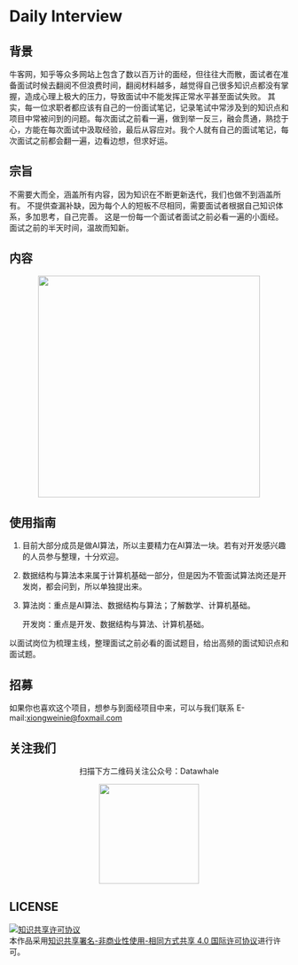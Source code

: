 # Daily Interview

## 背景

牛客网，知乎等众多网站上包含了数以百万计的面经，但往往大而散，面试者在准备面试时候去翻阅不但浪费时间，翻阅材料越多，越觉得自己很多知识点都没有掌握，造成心理上极大的压力，导致面试中不能发挥正常水平甚至面试失败。
其实，每一位求职者都应该有自己的一份面试笔记，记录笔试中常涉及到的知识点和项目中常被问到的问题。每次面试之前看一遍，做到举一反三，融会贯通，熟捻于心，方能在每次面试中汲取经验，最后从容应对。我个人就有自己的面试笔记，每次面试之前都会翻一遍，边看边想，但求好运。

## 宗旨
不需要大而全，涵盖所有内容，因为知识在不断更新迭代，我们也做不到涵盖所有。
不提供查漏补缺，因为每个人的短板不尽相同，需要面试者根据自己知识体系，多加思考，自己完善。
这是一份每一个面试者面试之前必看一遍的小面经。面试之前的半天时间，温故而知新。

## 内容

<div align=center>
<img src="https://github.com/datawhalechina/daily-interview/blob/master/content.png" width="400px">
</div>


## 使用指南

1. 目前大部分成员是做AI算法，所以主要精力在AI算法一块。若有对开发感兴趣的人员参与整理，十分欢迎。

2. 数据结构与算法本来属于计算机基础一部分，但是因为不管面试算法岗还是开发岗，都会问到，所以单独提出来。

3. 算法岗：重点是AI算法、数据结构与算法；了解数学、计算机基础。

   开发岗：重点是开发、数据结构与算法、计算机基础。

以面试岗位为梳理主线，整理面试之前必看的面试题目，给出高频的面试知识点和面试题。


## 招募

如果你也喜欢这个项目，想参与到面经项目中来，可以与我们联系 E-mail:xiongweinie@foxmail.com

## 关注我们
<div align=center>
<p>扫描下方二维码关注公众号：Datawhale</p>
<img src="https://raw.githubusercontent.com/datawhalechina/pumpkin-book/master/res/qrcode.jpeg" width = "180" height = "180">
</div>

## LICENSE
<a rel="license" href="http://creativecommons.org/licenses/by-nc-sa/4.0/"><img alt="知识共享许可协议" style="border-width:0" src="https://img.shields.io/badge/license-CC%20BY--NC--SA%204.0-lightgrey" /></a><br />本作品采用<a rel="license" href="http://creativecommons.org/licenses/by-nc-sa/4.0/">知识共享署名-非商业性使用-相同方式共享 4.0 国际许可协议</a>进行许可。
